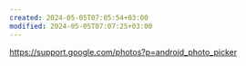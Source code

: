 ```yaml
---
created: 2024-05-05T07:05:54+03:00
modified: 2024-05-05T07:07:25+03:00
---
```


https://support.google.com/photos?p=android_photo_picker
